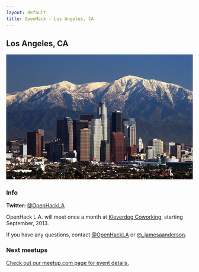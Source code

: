 ```yaml
---
layout: default
title: OpenHack - Los Angeles, CA
---
```


## Los Angeles, CA

![Los Angeles](/los_angeles/los_angeles.jpg)

### Info

**Twitter:** [@OpenHackLA](http://twitter.com/OpenHackLA)

OpenHack L.A. will meet once a month at [Kleverdog Coworking](http://kleverdogcoworking.com), starting September, 2013.

If you have any questions, contact [@OpenHackLA](http://twitter.com/OpenHackLA) or [@_jamesaanderson](http://twitter.com/_jamesaanderson).

### Next meetups

[Check out our meetup.com page for event details.](http://meetup.com/Open-Hack-L-A)

